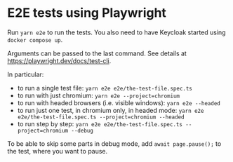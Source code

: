 # E2E tests using Playwright

Run `yarn e2e` to run the tests. You also need to have Keycloak started using `docker compose up`.

Arguments can be passed to the last command. See details at https://playwright.dev/docs/test-cli.

In particular:

- to run a single test file: `yarn e2e e2e/the-test-file.spec.ts`
- to run with just chromium: `yarn e2e --project=chromium`
- to run with headed browsers (i.e. visible windows): `yarn e2e --headed`
- to run just one test, in chromium only, in headed mode: `yarn e2e e2e/the-test-file.spec.ts --project=chromium --headed`
- to run step by step: `yarn e2e e2e/the-test-file.spec.ts --project=chromium --debug`

To be able to skip some parts in debug mode, add `await page.pause();` to the test, where you want to pause.

